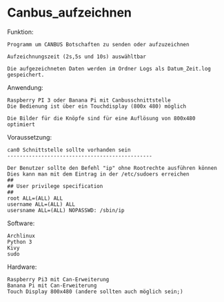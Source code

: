 # Canbus_aufzeichnen
Funktion:
 
	Programm um CANBUS Botschaften zu senden oder aufzuzeichnen
	
	Aufzeichnungszeit (2s,5s und 10s) auswähltbar
	
	Die aufgezeichneten Daten werden im Ordner Logs als Datum_Zeit.log 
	gespeichert.	

Anwendung: 

	Raspberry PI 3 oder Banana Pi mit Canbusschnittstelle
	Die Bedienung ist über ein Touchdisplay (800x 480) möglich

	Die Bilder für die Knöpfe sind für eine Auflösung von 800x480 
	optimiert

Voraussetzung:
	
	can0 Schnittstelle sollte vorhanden sein 
	-----------------------------------------------

	Der Benutzer sollte den Befehl "ip" ohne Rootrechte ausführen können
	Dies kann man mit dem Eintrag in der /etc/sudoers erreichen
	##
	## User privilege specification
	##
	root ALL=(ALL) ALL
	username ALL=(ALL) ALL
	usersname ALL=(ALL) NOPASSWD: /sbin/ip
	


Software:

	Archlinux
	Python 3
	Kivy 
	sudo

Hardware:

	Raspberry Pi3 mit Can-Erweiterung
	Banana Pi mit Can-Erweiterung
	Touch Display 800x480 (andere sollten auch möglich sein;)

